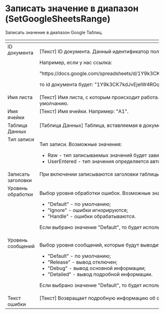 # Записать значение в диапазон (SetGoogleSheetsRange)

Записать значение в диапазон Google Таблиц.

<table data-header-hidden><thead><tr><th width="196" valign="top"></th><th width="348" valign="top"></th></tr></thead><tbody><tr><td valign="top">ID документа</td><td valign="top"><p>[Текст] ID документа. Данный идентификатор получается из ссылки на таблицу. </p><p>Например, если у нас ссылка: </p><p>"https://docs.google.com/spreadsheets/d/1Y9k3CK7kdJvEjeIW4ROqsfVm9yu08u2vweRPWoV8wqg/edit#gid=0", </p><p>то id документа будет: "1Y9k3CK7kdJvEjeIW4ROqsfVm9yu08u2vweRPWoV8wqg".</p></td></tr><tr><td valign="top">Имя листа</td><td valign="top">[Текст] Имя листа, с которым происходит работа. Если значение оставить пустым, то используется лист по умолчанию.</td></tr><tr><td valign="top">Имя ячейки</td><td valign="top">[Текст] Имя ячейки. Например: "A1".</td></tr><tr><td valign="top">Таблица Данных</td><td valign="top">[Таблица Данных] Таблица, вставляемая в документ.</td></tr><tr><td valign="top">Тип записи</td><td valign="top"><p>Тип записи. Возможные значения: </p><ul><li>Raw - тип записываемых значений будет зависеть от формата колонки таблицы; </li><li>UserEntered - тип значения определяется автоматически.</li></ul></td></tr><tr><td valign="top">Записать заголовки</td><td valign="top">При включении записываются заголовки таблицы.</td></tr><tr><td valign="top">Уровень обработки</td><td valign="top"><p>Выбор уровня обработки ошибок. Возможные значения: </p><ul><li>"Default" - по умолчанию; </li><li>"Ignore" - ошибки игнорируются; </li><li>"Handle" - ошибки обрабатываются. </li></ul><p>Если выбрано значение "Default", то будет использоваться значение блока "Старт" данной диаграммы.</p></td></tr><tr><td valign="top">Уровень сообщений</td><td valign="top"><p>Выбор уровня сообщений, которые будут выводить блоки при работе. Возможные значения: </p><ul><li>"Default" - по умолчанию; </li><li>"Release" - вывод отключен; </li><li>"Debug" - вывод основной информации; </li><li>"Detailed" - вывод подробной информации. </li></ul><p>Если выбрано значение "Default", то будет использоваться значение блока "Старт" данной диаграммы.</p></td></tr><tr><td valign="top">Текст ошибки</td><td valign="top">[Текст] Возвращает подробную информацию об ошибке в случае некорректного выполнения работы блока.</td></tr></tbody></table>
